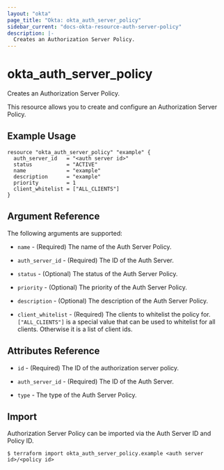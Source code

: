 ```yaml
---
layout: "okta"
page_title: "Okta: okta_auth_server_policy"
sidebar_current: "docs-okta-resource-auth-server-policy"
description: |-
  Creates an Authorization Server Policy.
---
```


# okta_auth_server_policy

Creates an Authorization Server Policy.

This resource allows you to create and configure an Authorization Server Policy.

## Example Usage

```hcl
resource "okta_auth_server_policy" "example" {
  auth_server_id   = "<auth server id>"
  status           = "ACTIVE"
  name             = "example"
  description      = "example"
  priority         = 1
  client_whitelist = ["ALL_CLIENTS"]
}
```

## Argument Reference

The following arguments are supported:

* `name` - (Required) The name of the Auth Server Policy.

* `auth_server_id` - (Required) The ID of the Auth Server.

* `status` - (Optional) The status of the Auth Server Policy.

* `priority` - (Optional) The priority of the Auth Server Policy.

* `description` - (Optional) The description of the Auth Server Policy.

* `client_whitelist` - (Required) The clients to whitelist the policy for. `["ALL_CLIENTS"]` is a special value that can be used to whitelist for all clients. Otherwise it is a list of client ids.

## Attributes Reference

* `id` - (Required) The ID of the authorization server policy.

* `auth_server_id` - (Required) The ID of the Auth Server.

* `type` - The type of the Auth Server Policy.

## Import

Authorization Server Policy can be imported via the Auth Server ID and Policy ID.

```
$ terraform import okta_auth_server_policy.example <auth server id>/<policy id>
```
